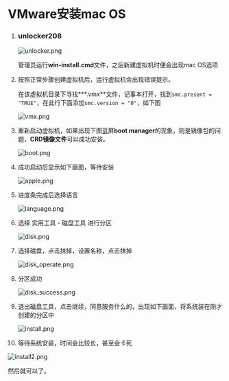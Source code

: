 

# VMware安装mac OS

1. ### unlocker208

   ![unlocker.png](https://i.imgur.com/8ib8mi8.png)

   管理员运行**win-install.cmd**文件，之后新建虚拟机时便会出现mac OS选项

2. 按照正常步骤创建虚拟机后，运行虚拟机会出现错误提示。

   在该虚拟机目录下寻找***.vmx**文件，记事本打开，找到`smc.present = "TRUE"`，在此行下面添加`smc.version = "0"`，如下图

   ![vmx.png](https://i.imgur.com/kG2A2q2.png)

3. 重新启动虚拟机，如果出现下图蓝屏**boot manager**的现象，则是镜像包的问题，**CRD镜像文件**可以成功安装。

   ![boot.png](https://i.imgur.com/igdlY9V.png)

4. 成功启动后显示如下画面，等待安装

   ![apple.png](https://i.imgur.com/hxer63p.png)

5. 进度条完成后选择语言

   ![language.png](https://i.imgur.com/6FJksG3.png)

6. 选择 实用工具 - 磁盘工具 进行分区

   ![disk.png](https://i.imgur.com/K39fgJQ.png)

7. 选择磁盘，点击抹掉，设置名称，点击抹掉

   ![disk_operate.png](https://i.imgur.com/F2pFhAC.png)

8. 分区成功

   ![disk_success.png](https://i.imgur.com/9LSapVA.png)

9. 退出磁盘工具，点击继续，同意服务什么的，出现如下画面，将系统装在刚才创建的分区中

   ![install.png](https://i.imgur.com/DwvzAJg.png)

10. 等待系统安装，时间会比较长，甚至会卡死

  ![install2.png](https://i.imgur.com/VFXfNGc.png)

  然后就可以了。